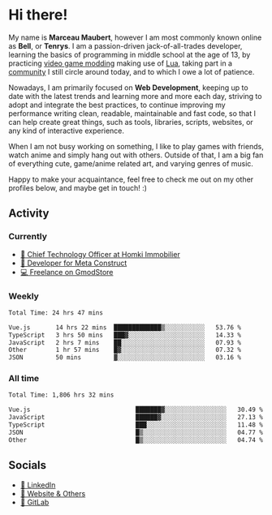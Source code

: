 # Hi there!

My name is **Marceau Maubert**, however I am most commonly known online as **Bell**, or **Tenrys**. I am a passion-driven jack-of-all-trades developer, learning the basics of programming in middle school at the age of 13, by practicing [video game modding](https://garrysmod.com) making use of [Lua](https://lua.org), taking part in a [community](https://metastruct.net) I still circle around today, and to which I owe a lot of patience.

Nowadays, I am primarily focused on **Web Development**, keeping up to date with the latest trends and learning more and more each day, striving to adopt  and integrate the best practices, to continue improving my performance writing clean, readable, maintainable and fast code, so that I can help create great things, such as tools, libraries, scripts, websites, or any kind of interactive experience.

When I am not busy working on something, I like to play games with friends, watch anime and simply hang out with others. Outside of that, I am a big fan of everything cute, game/anime related art, and varying genres of music.

Happy to make your acquaintance, feel free to check me out on my other profiles below, and maybe get in touch! :)

## Activity

### Currently

- [🏢 Chief Technology Officer at Homki Immobilier](https://homki-immobilier.com)
- [🎈 Developer for Meta Construct](https://metastruct.net)
- [💻 Freelance on GmodStore](https://www.gmodstore.com/users/Tenrys)

### Weekly
<!--START_SECTION:wakaWeekly-->

```txt
Total Time: 24 hrs 47 mins

Vue.js       14 hrs 22 mins  █████████████▒░░░░░░░░░░░   53.76 %
TypeScript   3 hrs 50 mins   ███▓░░░░░░░░░░░░░░░░░░░░░   14.33 %
JavaScript   2 hrs 7 mins    ██░░░░░░░░░░░░░░░░░░░░░░░   07.93 %
Other        1 hr 57 mins    █▓░░░░░░░░░░░░░░░░░░░░░░░   07.32 %
JSON         50 mins         ▓░░░░░░░░░░░░░░░░░░░░░░░░   03.16 %
```

<!--END_SECTION:wakaWeekly-->

### All time
<!--START_SECTION:wakaTotal-->

```txt
Total Time: 1,806 hrs 32 mins

Vue.js                             ███████▓░░░░░░░░░░░░░░░░░   30.49 %
JavaScript                         ██████▓░░░░░░░░░░░░░░░░░░   27.13 %
TypeScript                         ███░░░░░░░░░░░░░░░░░░░░░░   11.48 %
JSON                               █▒░░░░░░░░░░░░░░░░░░░░░░░   04.77 %
Other                              █▒░░░░░░░░░░░░░░░░░░░░░░░   04.74 %
```

<!--END_SECTION:wakaTotal-->

## Socials

- [👔 LinkedIn](https://www.linkedin.com/in/marceau-maubert)
- [🔗 Website & Others](https://bell.moe)
- [🦊 GitLab](https://gitlab.com/Tenrys)
